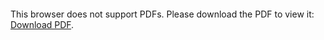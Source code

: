 <object data="christ-in-song/CIS1908pdfs/797.pdf" type="application/pdf" width="100%" height="1024px">
    <embed src="christ-in-song/CIS1908pdfs/797.pdf">
        <p>This browser does not support PDFs. Please download the PDF to view it: <a href="christ-in-song/CIS1908pdfs/797.pdf">Download PDF</a>.</p>
    </embed>
</object>
